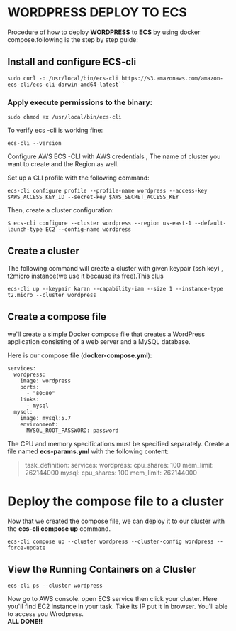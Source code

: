 # WORDPRESS DEPLOY TO ECS
Procedure of how to deploy **WORDPRESS** to **ECS** by using docker compose.following is the step by step guide: 



## Install and configure ECS-cli

    sudo curl -o /usr/local/bin/ecs-cli https://s3.amazonaws.com/amazon-ecs-cli/ecs-cli-darwin-amd64-latest``

### Apply execute permissions to the binary:
`sudo chmod +x /usr/local/bin/ecs-cli`

To verify ecs -cli is working fine:

    ecs-cli --version

Configure AWS ECS -CLI with AWS credentials , The name of cluster you want to create and the Region as well.

Set up a CLI profile with the following command:

    ecs-cli configure profile --profile-name wordpress --access-key $AWS_ACCESS_KEY_ID --secret-key $AWS_SECRET_ACCESS_KEY

Then, create a cluster configuration:

    $ ecs-cli configure --cluster wordpress --region us-east-1 --default-launch-type EC2 --config-name wordpress

## Create a cluster
The following command will create a cluster with given keypair (ssh key) , t2micro instance(we use it because its free).This clus
   
    ecs-cli up --keypair karan --capability-iam --size 1 --instance-type t2.micro --cluster wordpress

## Create a compose file

we'll create a simple Docker compose file that creates a WordPress application consisting of a web server and a MySQL database.


Here is our compose file (**docker-compose.yml**):

     
    services:
      wordpress:
        image: wordpress
        ports:
          - "80:80"
        links:
          - mysql
      mysql:
        image: mysql:5.7
        environment:
          MYSQL_ROOT_PASSWORD: password

The CPU and memory specifications must be specified separately. Create a file named  **ecs-params.yml**  with the following content:

> task_definition:   services:
>     wordpress:
>       cpu_shares: 100
>       mem_limit: 262144000
>     mysql:
>       cpu_shares: 100
>       mem_limit: 262144000

# Deploy the compose file to a cluster

Now that we created the compose file, we can deploy it to our cluster with the  **ecs-cli compose up**  command. 

    ecs-cli compose up --cluster wordpress --cluster-config wordpress --force-update

	

## View the Running Containers on a Cluster

    ecs-cli ps --cluster wordpress

Now go to AWS console. open ECS service then click your cluster. Here you'll  find EC2 instance in your task. Take its IP put it in browser. You'll able to access you Wrodpress.  
**ALL DONE!!**
